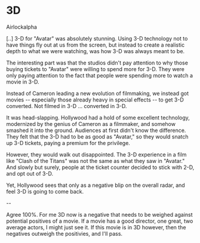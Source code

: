 # 3D

Airlockalpha

[..] 3-D for "Avatar" was absolutely stunning. Using 3-D technology not to have things fly out at us from the screen, but instead to create a realistic depth to what we were watching, was how 3-D was always meant to be.

The interesting part was that the studios didn't pay attention to why those buying tickets to "Avatar" were willing to spend more for 3-D. They were only paying attention to the fact that people were spending more to watch a movie in 3-D.

Instead of Cameron leading a new evolution of filmmaking, we instead got movies -- especially those already heavy in special effects -- to get 3-D converted. Not filmed in 3-D ... converted in 3-D.

It was head-slapping. Hollywood had a hold of some excellent technology, modernized by the genius of Cameron as a filmmaker, and somehow smashed it into the ground. Audiences at first didn't know the difference. They felt that the 3-D had to be as good as "Avatar," so they would snatch up 3-D tickets, paying a premium for the privilege.

However, they would walk out disappointed. The 3-D experience in a film like "Clash of the Titans" was not the same as what they saw in "Avatar." And slowly but surely, people at the ticket counter decided to stick with 2-D, and opt out of 3-D.

Yet, Hollywood sees that only as a negative blip on the overall radar, and feel 3-D is going to come back.

--

Agree 100%. For me 3D now is a negative that needs to be weighed against potential positives of a movie. If a movie has a good director, one great, two average actors, I might just see it. If this movie is in 3D however, then the negatives outweigh the positivies, and I'll pass.
